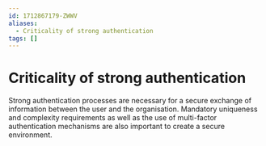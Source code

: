 ```yaml
---
id: 1712867179-ZWWV
aliases:
  - Criticality of strong authentication
tags: []
---
```


# Criticality of strong authentication

Strong authentication processes are necessary for a secure exchange of information between the user and the organisation. Mandatory uniqueness and complexity requirements as well as the use of multi-factor authentication mechanisms are also important to create a secure environment.
